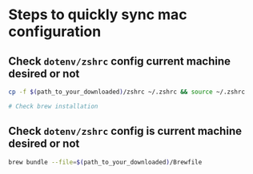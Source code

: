 # Steps to quickly sync mac configuration


## Check `dotenv/zshrc` config current machine desired or not

```bash
cp -f $(path_to_your_downloaded)/zshrc ~/.zshrc && source ~/.zshrc
```

```bash
# Check brew installation

```

## Check `dotenv/zshrc` config is current machine desired or not

```bash
brew bundle --file=$(path_to_your_downloaded)/Brewfile
```

